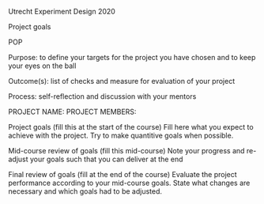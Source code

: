 Utrecht Experiment Design 2020

Project goals

POP


Purpose: to define your targets for the project you have chosen and to keep your eyes on the ball

Outcome(s): list of checks and measure for evaluation of your project

Process: self-reflection and discussion with your mentors

PROJECT NAME:
PROJECT MEMBERS:

Project goals (fill this at the start of the course)
Fill here what you expect to achieve with the project. Try to make quantitive goals when possible.

Mid-course review of goals (fill this mid-course)
Note your progress and re-adjust your goals such that you can deliver at the end

Final review of goals (fill at the end of the course)
Evaluate the project performance according to your mid-course goals. State what changes are necessary and which goals had to be adjusted.